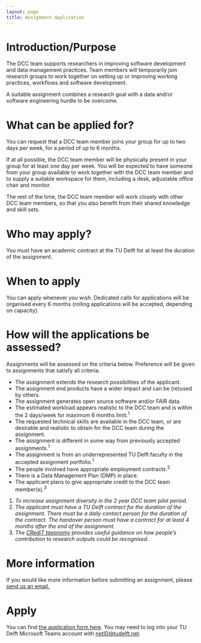 ```yaml
---
layout: page
title: Assignment Application
---
```

# Introduction/Purpose 

The DCC team supports researchers in improving software development and data management practices. Team members will temporarily join research groups to work together on setting up or improving working practices, workflows and software development. 

A suitable assignment combines a research goal with a data and/or software engineering hurdle to be overcome. 

# What can be applied for? 

You can request that a DCC team member joins your group for up to two days per week, for a period of up to 6 months. 

If at all possible, the DCC team member will be physically present in your group for at least one day per week. You will be expected to have someone from your group available to work together with the DCC team member and to supply a suitable workspace for them, including a desk, adjustable office chair and monitor. 

The rest of the time, the DCC team member will work closely with other DCC team members, so that you also benefit from their shared knowledge and skill sets. 

# Who may apply? 

You must have an academic contract at the TU Delft for at least the duration of the assignment. 

# When to apply 

You can apply whenever you wish. Dedicated calls for applications will be organised every 6 months (rolling applications will be accepted, depending on capacity). 

# How will the applications be assessed? 

Assignments will be assessed on the criteria below. Preference will be given to assignments that satisfy all criteria. 

- The assignment extends the research possibilities of the applicant. 
- The assignment end products have a wider impact and can be (re)used by others. 
- The assignment generates open source software and/or FAIR data. 
- The estimated workload appears realistic to the DCC team and is within the 2 days/week for maximum 6 months limit.<sup>1</sup> 
- The requested technical skills are available in the DCC team, or are desirable and realistic to obtain for the DCC team during the assignment. 
- The assignment is different in some way from previously accepted assignments.<sup>1</sup>
- The assignment is from an underrepresented TU Delft faculty in the accepted assignment portfolio.<sup>1</sup>
- The people involved have appropriate employment contracts.<sup>2</sup>
- There is a Data Management Plan (DMP) in place. 
- The applicant plans to give appropriate credit to the DCC team member(s).<sup>3</sup>

1. *To increase assignment diversity in the 2 year DCC team pilot period.*
2. *The applicant must have a TU Delft contract for the duration of the assignment. There must be a daily contact person for the duration of the contract. The handover person must have a contract for at least 4 months after the end of the assignment.*
3. *The [CRediT taxonomy](https://www.casrai.org/credit.html) provides useful guidance on how people’s contribution to research outputs could be recognised.*
 

# More information 

If you would like more information before submitting an assignment, please [send us an email.](mailto:dcc@tudelft.nl)

# Apply 

You can find [the application form here](https://urldefense.proofpoint.com/v2/url?u=https-3A__forms.office.com_Pages_ResponsePage.aspx-3Fid-3DTVJuCSlpMECM04q0LeCIe5OoS3PKchtBoa-5F30gjV-2D5VUNloyTjAyT05YT1M1NjZYR1k1OUNRTlJaMCQlQCN0PWcu&d=DwQGaQ&c=XYzUhXBD2cD-CornpT4QE19xOJBbRy-TBPLK0X9U2o8&r=5CjN4_QYiyqcgmZqHJKD-P0L_IHc7_T869LOe_GmZkw&m=xlJwF9vRxy-hNkI8wvYz3Koh50sqAf6rj8HDYdueEUk&s=slx5X1eymdrrkyIh8C8UezFF35n0AYUtYtiTO03gb5I&e=). You may need to log into your TU Delft Microsoft Teams account with netID@tudelft.net.
